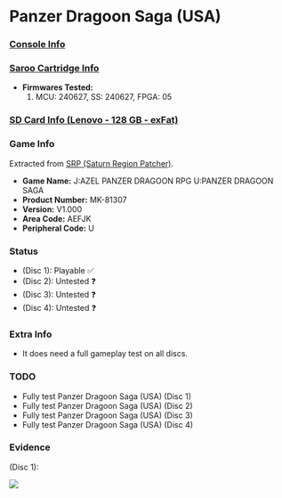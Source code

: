 # Panzer Dragoon Saga (USA)

### [Console Info](../../../../Info/Consoles/VA13/README.md)

### [Saroo Cartridge Info](../../../../Info/Cartridges/RetroGameParadiseStore/1.32F/README.md)

- <b>Firmwares Tested:</b>
  1. MCU: 240627, SS: 240627, FPGA: 05

### [SD Card Info (Lenovo - 128 GB - exFat)](../../../../Info/SdCards/Lenovo/128GB/exfat/README.md)

### Game Info

Extracted from [SRP (Saturn Region Patcher)](https://segaxtreme.net/resources/saturn-region-patcher.81/download).

- <b>Game Name:</b> J:AZEL PANZER DRAGOON RPG U:PANZER DRAGOON SAGA
- <b>Product Number:</b> MK-81307
- <b>Version:</b> V1.000
- <b>Area Code:</b> AEFJK
- <b>Peripheral Code:</b> U

### Status

- (Disc 1): Playable :white_check_mark:
- (Disc 2): Untested :question:
- (Disc 3): Untested :question:
- (Disc 4): Untested :question:

### Extra Info

- It does need a full gameplay test on all discs.

### TODO

- Fully test Panzer Dragoon Saga (USA) (Disc 1)
- Fully test Panzer Dragoon Saga (USA) (Disc 2)
- Fully test Panzer Dragoon Saga (USA) (Disc 3)
- Fully test Panzer Dragoon Saga (USA) (Disc 4)

### Evidence

(Disc 1):

[![](https://img.youtube.com/vi/TVyOGTlfc-Y/0.jpg)](https://www.youtube.com/watch?v=TVyOGTlfc-Y)
